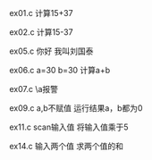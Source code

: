 ex01.c
计算15+37


ex02.c
计算15-37

ex05.c
你好
我叫刘国泰

ex06.c
a=30
b=30
计算a+b

ex07.c
\a报警

ex09.c
a,b不赋值
运行结果a，b都为0

ex11.c
scan输入值
将输入值乘于5

ex14.c
输入两个值
求两个值的和



